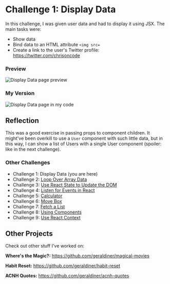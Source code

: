 # Challenge 1: Display Data

In this challenge, I was given user data and had to display it using JSX. The main tasks were:

- Show data
- Bind data to an HTML attribute `<img src=`
- Create a link to the user's Twitter profile: https://twitter.com/chrisoncode

### Preview

![Display Data page preview](https://scotch-res.cloudinary.com/image/upload/dpr_1,w_900,q_auto:good,f_auto/v1557347114/ngnf9bhkbvrh4hmfydse.png)

### My Version

![Display Data page in my code](https://i.imgur.com/gdSqxvQ.png)

## Reflection

This was a good exercise in passing props to component children. It might've been overkill to use a `User` component with such little data, but in this way, I can show a list of Users with a single User component (spoiler: like in the next challenge).

### Other Challenges

- Challenge 1: Display Data (you are here)
- Challenge 2: [Loop Over Array Data](https://github.com/geraldiner/scotchio-react-challenges/tree/master/challenge-2-loop-over-array-data)
- Challenge 3: [Use React State to Update the DOM](https://github.com/geraldiner/scotchio-react-challenges/tree/master/challenge-3-use-react-state-to-update-dom)
- Challenge 4: [Listen for Events in React](https://github.com/geraldiner/scotchio-react-challenges/tree/master/challenge-4-listen-for-events-in-react)
- Challenge 5: [Calculator](https://github.com/geraldiner/scotchio-react-challenges/tree/master/challenge-5-calculator-adder)
- Challenge 6: [Move Box](https://github.com/geraldiner/scotchio-react-challenges/tree/master/challenge-6-move-box)
- Challenge 7: [Fetch a List](https://github.com/geraldiner/scotchio-react-challenges/tree/master/challenge-7-fetch-a-list)
- Challenge 8: [Using Components](https://github.com/geraldiner/scotchio-react-challenges/tree/master/challenge-8-using-components)
- Challenge 9: [Use React Context](https://github.com/geraldiner/scotchio-react-challenges/tree/master/challenge-9-use-react-context)

## Other Projects

Check out other stuff I've worked on:

**Where's the Magic?:** https://github.com/geraldiner/magical-movies

**Habit Reset:** https://github.com/geraldiner/habit-reset

**ACNH Quotes:** https://github.com/geraldiner/acnh-quotes
